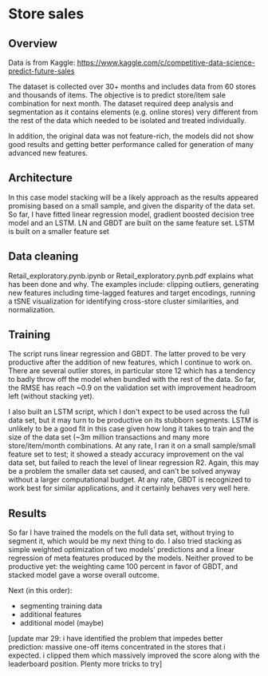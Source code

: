 # Store sales
## Overview

Data is from Kaggle:
https://www.kaggle.com/c/competitive-data-science-predict-future-sales

The dataset is collected over 30+ months and includes data from 60 stores and thousands of items. The objective is to predict store/item sale combination for next month. The dataset required deep analysis and segmentation as it contains elements (e.g. online stores) very different from the rest of the data which needed to be isolated and treated individually.

In addition, the original data was not feature-rich, the models did not show good results and getting better performance called for generation of many advanced new features.


## Architecture

In this case model stacking will be a likely approach as the results appeared promising based on a small sample, and given the disparity of the data set. So far, I have fitted linear regression model, gradient boosted decision tree model and an LSTM. LN and GBDT are built on the same feature set. LSTM is built on a smaller feature set

## Data cleaning

Retail_exploratory.pynb.ipynb or Retail_exploratory.pynb.pdf explains what has been done and why. The examples include: clipping outliers, generating new features including time-lagged features and target encodings, running a tSNE visualization for identifying cross-store cluster similarities, and normalization.


## Training

The script runs linear regression and GBDT. The latter proved to be very productive after the addition of new features, which I continue to work on. There are several outlier stores, in particular store 12 which has a tendency to badly throw off the model when bundled with the rest of the data. So far, the RMSE has reach ~0.9 on the validation set with improvement headroom left (without stacking yet).

I also built an LSTM script, which I don't expect to be used across the full data set, but it may turn to be productive on its stubborn segments. LSTM is unlikely to be a good fit in this case given how long it takes to train and the size of the data set (~3m million transactions and many more store/item/month combinations. At any rate, I ran it on a small sample/small feature set to test; it showed a steady accuracy improvement on the val data set, but failed to reach the level of linear regression R2. Again, this may be a problem the smaller data set caused, and can't be solved anyway without a larger computational budget. At any rate, GBDT is recognized to work best for similar applications, and it certainly behaves very well here.

## Results

So far I have trained the models on the full data set, without trying to segment it, which would be my next thing to do. I also tried stacking as simple weighted optimization of two models' predictions and a linear regression of meta features produced by the models. Neither proved to be productive yet: the weighting came 100 percent in favor of GBDT, and stacked model gave a worse overall outcome. 

Next (in this order):
*  segmenting training data
*  additional features
*  additional model (maybe)

[update mar 29: i have identified the problem that impedes better prediction: massive one-off items concentrated in the stores that i expected. i clipped them which massively improved the score along with the leaderboard position. Plenty more tricks to try]

